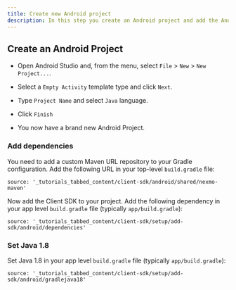 ```yaml
---
title: Create new Android project
description: In this step you create an Android project and add the Android Client SDK library.
---
```


## Create an Android Project

* Open Android Studio and, from the menu, select `File` > `New` > `New Project...`.

* Select a `Empty Activity` template type and click `Next`.

* Type `Project Name` and select `Java` language.

* Click `Finish`

* You now have a brand new Android Project.

### Add dependencies

You need to add a custom Maven URL repository to your Gradle configuration. Add the following URL in your top-level `build.gradle` file:

 ```tabbed_content
source: '_tutorials_tabbed_content/client-sdk/android/shared/nexmo-maven'
``` 

Now add the Client SDK to your project. Add the following dependency in your app level `build.gradle` file (typically `app/build.gradle`):

 ```tabbed_content
source: '_tutorials_tabbed_content/client-sdk/setup/add-sdk/android/dependencies'
``` 

### Set Java 1.8

Set Java 1.8 in your app level `build.gradle` file (typically `app/build.gradle`):

 ```tabbed_content
source: '_tutorials_tabbed_content/client-sdk/setup/add-sdk/android/gradlejava18'
``` 
